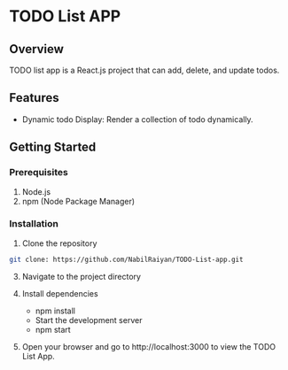 # TODO List APP
## Overview
TODO list app is a React.js project that can add, delete, and update todos. 

## Features
- Dynamic todo Display: Render a collection of todo dynamically. 

## Getting Started
### Prerequisites
 1. Node.js
 2. npm (Node Package Manager)

### Installation
  1. Clone the repository 
  ``` bash
  git clone: https://github.com/NabilRaiyan/TODO-List-app.git
```
  3. Navigate to the project directory
  4. Install dependencies
     - npm install
     - Start the development server
     - npm start
     
  5. Open your browser and go to http://localhost:3000 to view the TODO List App.

